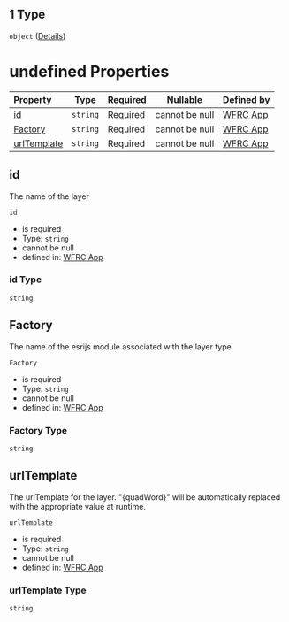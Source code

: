 ## 1 Type

`object` ([Details](config-properties-layerselector-properties-baselayers-items-anyof-1.md))

# undefined Properties

| Property                    | Type     | Required | Nullable       | Defined by                                                                                                                                                                                                                                                   |
| :-------------------------- | -------- | -------- | -------------- | :----------------------------------------------------------------------------------------------------------------------------------------------------------------------------------------------------------------------------------------------------------- |
| [id](#id)                   | `string` | Required | cannot be null | [WFRC App](config-properties-layerselector-properties-baselayers-items-anyof-1-properties-id.md "https&#x3A;//wfrc.org/wasatch-choice-map/config.schema.json#/properties/layerSelector/properties/baseLayers/items/anyOf/1/properties/id")                   |
| [Factory](#Factory)         | `string` | Required | cannot be null | [WFRC App](config-properties-layerselector-properties-baselayers-items-anyof-1-properties-factory.md "https&#x3A;//wfrc.org/wasatch-choice-map/config.schema.json#/properties/layerSelector/properties/baseLayers/items/anyOf/1/properties/Factory")         |
| [urlTemplate](#urlTemplate) | `string` | Required | cannot be null | [WFRC App](config-properties-layerselector-properties-baselayers-items-anyof-1-properties-urltemplate.md "https&#x3A;//wfrc.org/wasatch-choice-map/config.schema.json#/properties/layerSelector/properties/baseLayers/items/anyOf/1/properties/urlTemplate") |

## id

The name of the layer


`id`

-   is required
-   Type: `string`
-   cannot be null
-   defined in: [WFRC App](config-properties-layerselector-properties-baselayers-items-anyof-1-properties-id.md "https&#x3A;//wfrc.org/wasatch-choice-map/config.schema.json#/properties/layerSelector/properties/baseLayers/items/anyOf/1/properties/id")

### id Type

`string`

## Factory

The name of the esrijs module associated with the layer type


`Factory`

-   is required
-   Type: `string`
-   cannot be null
-   defined in: [WFRC App](config-properties-layerselector-properties-baselayers-items-anyof-1-properties-factory.md "https&#x3A;//wfrc.org/wasatch-choice-map/config.schema.json#/properties/layerSelector/properties/baseLayers/items/anyOf/1/properties/Factory")

### Factory Type

`string`

## urlTemplate

The urlTemplate for the layer. "{quadWord}" will be automatically replaced with the appropriate value at runtime.


`urlTemplate`

-   is required
-   Type: `string`
-   cannot be null
-   defined in: [WFRC App](config-properties-layerselector-properties-baselayers-items-anyof-1-properties-urltemplate.md "https&#x3A;//wfrc.org/wasatch-choice-map/config.schema.json#/properties/layerSelector/properties/baseLayers/items/anyOf/1/properties/urlTemplate")

### urlTemplate Type

`string`
